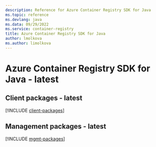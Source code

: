 ```yaml
---
description: Reference for Azure Container Registry SDK for Java
ms.topic: reference
ms.devlang: java
ms.data: 09/29/2022
ms.service: container-registry
title: Azure Container Registry SDK for Java
author: lmolkova
ms.author: limolkova
---
```

# Azure Container Registry SDK for Java - latest

## Client packages - latest
[!INCLUDE [client-packages](container-registry-client-index.md)]
## Management packages - latest
[!INCLUDE [mgmt-packages](container-registry-mgmt-index.md)]